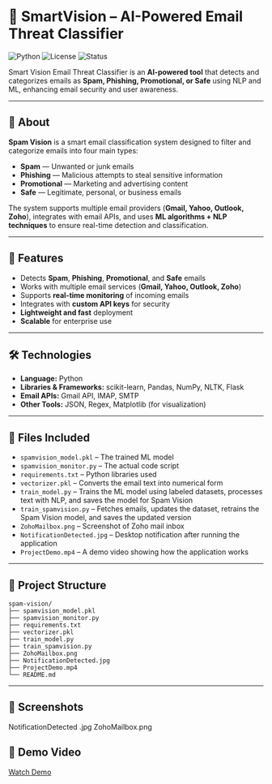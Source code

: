 # 📧 SmartVision – AI-Powered Email Threat Classifier

![Python](https://img.shields.io/badge/Python-3.10-blue)
![License](https://img.shields.io/badge/License-MIT-green)
![Status](https://img.shields.io/badge/Status-Active-brightgreen)

Smart Vision Email Threat Classifier is an **AI-powered tool** that detects and categorizes emails as **Spam, Phishing, Promotional, or Safe** using NLP and ML, enhancing email security and user awareness.

---

## 📜 About

**Spam Vision** is a smart email classification system designed to filter and categorize emails into four main types:

- **Spam** — Unwanted or junk emails  
- **Phishing** — Malicious attempts to steal sensitive information  
- **Promotional** — Marketing and advertising content  
- **Safe** — Legitimate, personal, or business emails  

The system supports multiple email providers (**Gmail, Yahoo, Outlook, Zoho**), integrates with email APIs, and uses **ML algorithms + NLP techniques** to ensure real-time detection and classification.

---

## 🚀 Features

- Detects **Spam**, **Phishing**, **Promotional**, and **Safe** emails  
- Works with multiple email services (**Gmail, Yahoo, Outlook, Zoho**)  
- Supports **real-time monitoring** of incoming emails  
- Integrates with **custom API keys** for security  
- **Lightweight and fast** deployment  
- **Scalable** for enterprise use  

---

## 🛠️ Technologies

- **Language:** Python  
- **Libraries & Frameworks:** scikit-learn, Pandas, NumPy, NLTK, Flask  
- **Email APIs:** Gmail API, IMAP, SMTP  
- **Other Tools:** JSON, Regex, Matplotlib (for visualization)  

---

## 📁 Files Included

- `spamvision_model.pkl` – The trained ML model  
- `spamvision_monitor.py` – The actual code script  
- `requirements.txt` – Python libraries used  
- `vectorizer.pkl` – Converts the email text into numerical form  
- `train_model.py` – Trains the ML model using labeled datasets, processes text with NLP, and saves the model for Spam Vision  
- `train_spamvision.py` – Fetches emails, updates the dataset, retrains the Spam Vision model, and saves the updated version  
- `ZohoMailbox.png` – Screenshot of Zoho mail inbox  
- `NotificationDetected.jpg` – Desktop notification after running the application  
- `ProjectDemo.mp4` – A demo video showing how the application works  

---

## 📂 Project Structure

```plaintext
spam-vision/
├── spamvision_model.pkl
├── spamvision_monitor.py
├── requirements.txt
├── vectorizer.pkl
├── train_model.py
├── train_spamvision.py
├── ZohoMailbox.png
├── NotificationDetected.jpg
├── ProjectDemo.mp4
└── README.md
```
---

## 📸 Screenshots

NotificationDetected .jpg
ZohoMailbox.png

## 🎥 Demo Video
[Watch Demo](assets/ProjectDemo.mp4)


